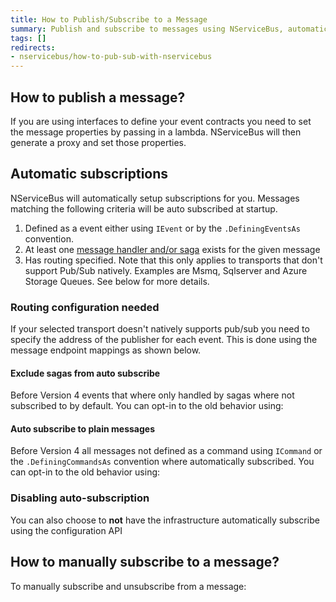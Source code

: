 ```yaml
---
title: How to Publish/Subscribe to a Message
summary: Publish and subscribe to messages using NServiceBus, automatically and manually.
tags: []
redirects:
- nservicebus/how-to-pub-sub-with-nservicebus
---
```


## How to publish a message?

<!-- import InstancePublish -->

If you are using interfaces to define your event contracts you need to set the message properties by passing in a lambda. NServiceBus will then generate a proxy and set those properties. 

<!-- import InterfacePublish -->


## Automatic subscriptions

NServiceBus will automatically setup subscriptions for you. Messages matching the following criteria will be auto subscribed at startup.

1. Defined as a event either using `IEvent` or by the `.DefiningEventsAs` convention.
2. At least one [message handler and/or saga](/nservicebus/handlers/) exists for the given message
3. Has routing specified. Note that this only applies to transports that don't support Pub/Sub natively. Examples are Msmq, Sqlserver and Azure Storage Queues. See below for more details.


### Routing configuration needed

If your selected transport doesn't natively supports pub/sub you need to specify the address of the publisher for each event. This is done using the message endpoint mappings as shown below.

<!-- import endpoint-mapping-appconfig -->


#### Exclude sagas from auto subscribe

Before Version 4 events that where only handled by sagas where not subscribed to by default. You can opt-in to the old behavior using:

<!-- import DoNotAutoSubscribeSagas -->


#### Auto subscribe to plain messages

Before Version 4 all messages not defined as a command using `ICommand` or the `.DefiningCommandsAs` convention where automatically subscribed. You can opt-in to the old behavior using:

<!-- import AutoSubscribePlainMessages -->


### Disabling auto-subscription

You can also choose to **not** have the infrastructure automatically subscribe using the configuration API

<!-- import DisableAutoSubscribe -->


## How to manually subscribe to a message?

To manually subscribe and unsubscribe from a message:

<!-- import ExplicitSubscribe -->
